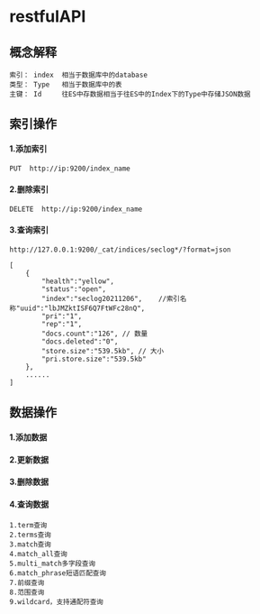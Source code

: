 # restfulAPI

## 概念解释
```
索引： index  相当于数据库中的database
类型： Type   相当于数据库中的表
主键： Id     往ES中存数据相当于往ES中的Index下的Type中存储JSON数据
```

## 索引操作
#### 1.添加索引
```
PUT  http://ip:9200/index_name
```
#### 2.删除索引
```
DELETE  http://ip:9200/index_name
```

#### 3.查询索引
```
http://127.0.0.1:9200/_cat/indices/seclog*/?format=json

[
    {
        "health":"yellow",
        "status":"open",
        "index":"seclog20211206",    //索引名称"uuid":"lbJMZktISF6Q7FtWFc28nQ",
        "pri":"1",
        "rep":"1",
        "docs.count":"126", // 数量
        "docs.deleted":"0",
        "store.size":"539.5kb", // 大小
        "pri.store.size":"539.5kb"
    },
    ......
]
```

## 数据操作
#### 1.添加数据
#### 2.更新数据
#### 3.删除数据
#### 4.查询数据
```
1.term查询
2.terms查询
3.match查询
4.match_all查询
5.multi_match多字段查询
6.match_phrase短语匹配查询
7.前缀查询
8.范围查询
9.wildcard，支持通配符查询
```

